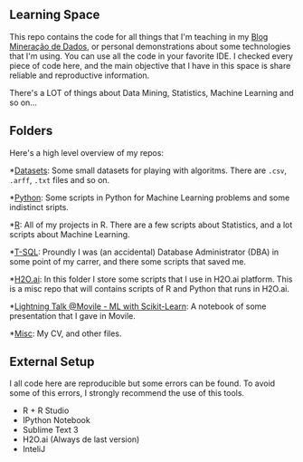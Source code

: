 Learning Space
-------------------

This repo contains the code for all things that I'm teaching in my [Blog Mineração de Dados](http://mineracaodedados.wordpress.com), or personal demonstrations about some technologies that I'm using. You can use all the code in your favorite IDE. I checked every piece of code here, and the main objective that I have in this space is share reliable and reproductive information.

There's a LOT of things about Data Mining, Statistics, Machine Learning and so on... 


Folders
--------------------

Here's a high level overview of my repos:


*[Datasets](https://github.com/fclesio/learning-space/tree/master/Datasets): Some small datasets for playing with algoritms. There are `.csv`, `.arff`, `.txt` files and so on. 

*[Python](https://github.com/fclesio/learning-space/tree/master/Python): Some scripts in Python for Machine Learning problems and some indistinct sripts. 

*[R](https://github.com/fclesio/learning-space/tree/master/R): All of my projects in R. There are a few scripts about Statistics, and a lot scripts about Machine Learning. 

*[T-SQL](https://github.com/fclesio/learning-space/tree/master/T-SQL): Proundly I was (an accidental) Database Administrator (DBA) in some point of my carrer, and there some scripts that saved me.  

*[H2O.ai](https://github.com/fclesio/learning-space/tree/master/h2o): In this folder I store some scripts that I use in H2O.ai platform. This is a misc repo that will contains scripts of R and Python that runs in H2O.ai. 

*[Lightning Talk @Movile - ML with Scikit-Learn](https://github.com/fclesio/learning-space/tree/master/Lightning%20Talk%20%40Movile%20-%20ML%20with%20Scikit-Learn): A notebook of some presentation that I gave in Movile. 

*[Misc](https://github.com/fclesio/learning-space/tree/master/Misc): My CV, and other files. 


External Setup
--------------------

I all code here are reproducible but some errors can be found. To avoid some of this errors, I strongly recommend the use of this tools.

* R + R Studio 
* IPython Notebook
* Sublime Text 3
* H2O.ai (Always de last version)
* InteliJ

